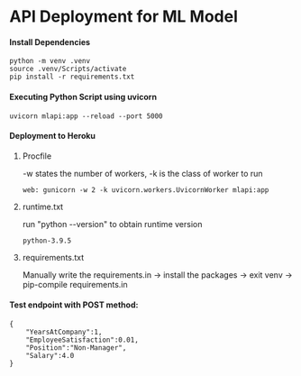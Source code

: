 # API Deployment for ML Model

#### Install Dependencies
```
python -m venv .venv
source .venv/Scripts/activate
pip install -r requirements.txt
```

#### Executing Python Script using uvicorn

```
uvicorn mlapi:app --reload --port 5000
```


#### Deployment to Heroku
1. Procfile
    <p>-w states the number of workers, -k is the class of worker to run</p>

    ```
    web: gunicorn -w 2 -k uvicorn.workers.UvicornWorker mlapi:app
    ```
2. runtime.txt
    <p> run "python --version" to obtain runtime version

    ```
    python-3.9.5
    ```
3. requirements.txt
    <p> Manually write the requirements.in -> install the packages -> exit venv -> pip-compile requirements.in</p>

#### Test endpoint with POST method:
```
{
    "YearsAtCompany":1,
    "EmployeeSatisfaction":0.01,
    "Position":"Non-Manager",
    "Salary":4.0
}
```